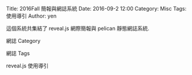 Title: 2016Fall 簡報與網誌系統
Date: 2016-09-2 12:00
Category: Misc
Tags: 使用導引
Author: yen

這個系統共集結了 reveal.js 網際簡報與 pelican 靜態網誌系統.

<!-- PELICAN_END_SUMMARY -->

網誌 Category

網誌 Tags

reveal.js 使用導引
